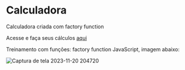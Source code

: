 # Calculadora
 Calculadora criada com factory function

 Acesse e faça seus cálculos [aqui](https://jefersonssant.github.io/Calculadora/)

 Treinamento com funções: factory function JavaScript, imagem abaixo:

 
![Captura de tela 2023-11-20 204720](https://github.com/jefersonssant/Calculadora/assets/133176621/5e1fbdd1-c81c-401a-bf35-8868567fd6d4)
